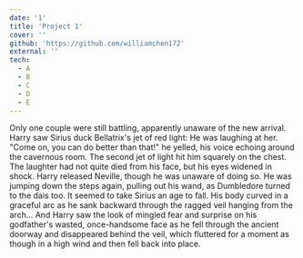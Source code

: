 ```yaml
---
date: '1'
title: 'Project 1'
cover: ''
github: 'https://github.com/williamchen172'
external: ''
tech:
  - A
  - B
  - C
  - D
  - E
---
```


<!-- A minimal, dark blue theme for VS Code, Sublime Text, Atom, iTerm, and more. Available on [Visual Studio Marketplace](https://marketplace.visualstudio.com/items?itemName=brittanychiang.halcyon-vscode), [Package Control](https://packagecontrol.io/packages/Halcyon%20Theme), [Atom Package Manager](https://atom.io/themes/halcyon-syntax), and [npm](https://www.npmjs.com/package/hyper-halcyon-theme). -->

Only one couple were still battling, apparently unaware of the new arrival. Harry saw Sirius duck Bellatrix's jet of red light: He was laughing at her. "Come on, you can do better than that!" he yelled, his voice echoing around the cavernous room.
The second jet of light hit him squarely on the chest.
The laughter had not quite died from his face, but his eyes widened in shock.
Harry released Neville, though he was unaware of doing so. He was jumping down the steps again, pulling out his wand, as Dumbledore turned to the dais too.
It seemed to take Sirius an age to fall. His body curved in a graceful arc as he sank backward through the ragged veil hanging from the arch...
And Harry saw the look of mingled fear and surprise on his godfather's wasted, once-handsome face as he fell through the ancient doorway and disappeared behind the veil, which fluttered for a moment as though in a high wind and then fell back into place.
